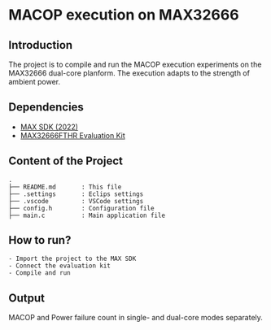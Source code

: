 # MACOP execution on MAX32666

## Introduction

The project is to compile and run the MACOP execution experiments on the MAX32666 dual-core planform. The execution adapts to the strength of ambient power.

## Dependencies

- [MAX SDK (2022)](https://analogdevicesinc.github.io/msdk/USERGUIDE/)
- [MAX32666FTHR Evaluation Kit](https://www.analog.com/en/resources/evaluation-hardware-and-software/evaluation-boards-kits/max32666fthr.html#eb-overview)

## Content of the Project

```
.
├── README.md       : This file
├── .settings       : Eclips settings
├── .vscode         : VSCode settings
├── config.h        : Configuration file
├── main.c          : Main application file
```

## How to run?

```
- Import the project to the MAX SDK
- Connect the evaluation kit
- Compile and run
```

## Output

MACOP and Power failure count in single- and dual-core modes separately.
